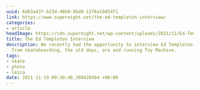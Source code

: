 ```yaml
---
uuid: 6d63a437-623d-4860-8bd0-1276a10d54f1
link: https://www.supereight.net/the-ed-templeton-interview/
categories:
- article
headImage: https://cdn.supereight.net/wp-content/uploads/2021/11/Ed-Templeton-Portrait-by-Deanna.jpg
title: The Ed Templeton Interview
description: We recently had the opportunity to interview Ed Templeton about everything
  from skateboarding, the old days, are and running Toy Machine.
tags:
- skate
- photo
- leica
date: 2021-11-19 09:30:46.398420364 +00:00
---
```

